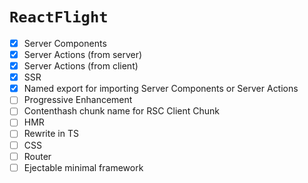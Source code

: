 # `ReactFlight`

- [x] Server Components
- [x] Server Actions (from server)
- [x] Server Actions (from client)
- [x] SSR
- [x] Named export for importing Server Components or Server Actions
- [ ] Progressive Enhancement
- [ ] Contenthash chunk name for RSC Client Chunk
- [ ] HMR
- [ ] Rewrite in TS
- [ ] CSS
- [ ] Router
- [ ] Ejectable minimal framework

